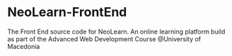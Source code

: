 # NeoLearn-FrontEnd
The Front End source code for NeoLearn. An online learning platform build as part of the Advanced Web Development Course @University of Macedonia
